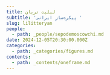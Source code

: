 ```yaml
---
title: لیلیت تریان
subtitle: 'پیکره‌ساز ایرانی '
slug: lilitteryan
people:
  - path: _people/sepodemoscowchi.md
date: 2024-12-05T20:30:00.000Z
categories:
  - path: _categories/figures.md
contents:
  - path: _contents/oneframe.md
---
```




